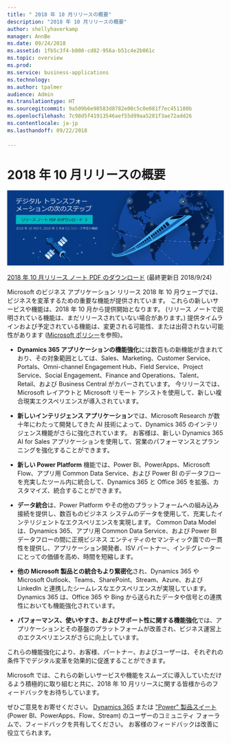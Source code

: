 ```yaml
---
title: " 2018 年 10 月リリースの概要"
description: "2018 年 10 月リリースの概要"
author: shellyhaverkamp
manager: AnnBe
ms.date: 09/24/2018
ms.assetid: 1fb5c3f4-b808-cd82-956a-b51c4e2b061c
ms.topic: overview
ms.prod: 
ms.service: business-applications
ms.technology: 
ms.author: tpalmer
audience: Admin
ms.translationtype: HT
ms.sourcegitcommit: 9a509b6e98583d8782e00c5c0e081f7ec451180b
ms.openlocfilehash: 7c98d5f41913546aef55d99aa5281f3ae72add26
ms.contentlocale: ja-jp
ms.lasthandoff: 09/22/2018

---
```


# <a name="october-18-release-overview"></a>2018 年 10 月リリースの概要



[![背景イメージ 1](../media/Landing-page-image-october2018.png)](https://go.microsoft.com/fwlink/p/?linkid=2005971)

[2018 年 10 月リリース ノート PDF のダウンロード](https://go.microsoft.com/fwlink/p/?linkid=2005971) (最終更新日 2018/9/24)

Microsoft のビジネス アプリケーション リリース 2018 年 10 月ウェーブでは、ビジネスを変革するための重要な機能が提供されています。 これらの新しいサービスや機能は、2018 年 10 月から提供開始となります。 (リリース ノートで説明されている機能は、まだリリースされていない場合があります。) 提供タイムラインおよび予定されている機能は、変更される可能性、または出荷されない可能性があります ([Microsoft ポリシー](https://go.microsoft.com/fwlink/p/?linkid=2007332)を参照)。

- **Dynamics 365 アプリケーションの機能強化**には数百もの新機能が含まれており、その対象範囲としては、Sales、Marketing、Customer Service、Portals、Omni-channel Engagement Hub、Field Service、Project Service、Social Engagement、Finance and Operations、Talent、Retail、および Business Central がカバーされています。 今リリースでは、Microsoft レイアウトと Microsoft リモート アシストを使用して、新しい複合現実エクスペリエンスが導入されています。

- **新しいインテリジェンス アプリケーション**では、Microsoft Research が数十年にわたって開発してきた AI 技術によって、Dynamics 365 のインテリジェンス機能がさらに強化されています。 お客様は、新しい Dynamics 365 AI for Sales アプリケーションを使用して、営業のパフォーマンスとプランニングを強化することができます。 

- **新しい Power Platform** 機能では、Power BI、PowerApps、Microsoft Flow、アプリ用 Common Data Service、および Power BI のデータフローを充実したツール内に統合して、Dynamics 365 と Office 365 を拡張、カスタマイズ、統合することができます。 


- **データ統合**は、Power Platform やその他のプラットフォームへの組み込み接続を提供し、数百ものビジネス システムのデータを使用して、充実したインテリジェントなエクスペリエンスを実現します。 Common Data Model は、Dynamics 365、アプリ用 Common Data Service、および Power BI データフローの間に正規ビジネス エンティティのセマンティック面での一貫性を提供し、アプリケーション開発者、ISV パートナー、インテグレーターにとっての価値を高め、時間を短縮します。

- **他の Microsoft 製品との統合もより緊密化**され、Dynamics 365 や Microsoft Outlook、Teams、SharePoint、Stream、Azure、および LinkedIn と連携したシームレスなエクスペリエンスが実現しています。 Dynamics 365 は、Office 365 や Bing から送られたデータや信号との連携性においても機能強化されています。

- **パフォーマンス、使いやすさ、およびサポート性に関する機能強化**では、アプリケーションとその基盤のプラットフォームが改善され、ビジネス運営上のエクスペリエンスがさらに向上しています。

これらの機能強化により、お客様、パートナー、およびユーザーは、それぞれの条件下でデジタル変革を効果的に促進することができます。

Microsoft では、これらの新しいサービスや機能をスムーズに導入していただけるよう積極的に取り組むと共に、2018 年 10 月リリースに関する皆様からのフィードバックをお待ちしています。

ぜひご意見をお寄せください。 [Dynamics 365](https://community.dynamics.com) または ["Power" 製品スイート](https://powerusers.microsoft.com/) (Power BI、PowerApps、Flow、Stream) のユーザーのコミュニティ フォーラムで、フィードバックを共有してください。 お客様のフィードバックは改善に役立てられます。


